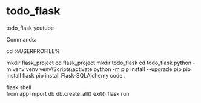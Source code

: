 # todo_flask
todo_flask youtube

Commands:

cd %USERPROFILE%

mkdir flask_project
cd flask_project
mkdir todo_flask
cd todo_flask
python -m venv venv
venv\Scripts\activate
python -m pip install --upgrade pip
pip install flask
pip install Flask-SQLAlchemy
code .

flask shell   
from app import db
db.create_all()
exit()
flask run

